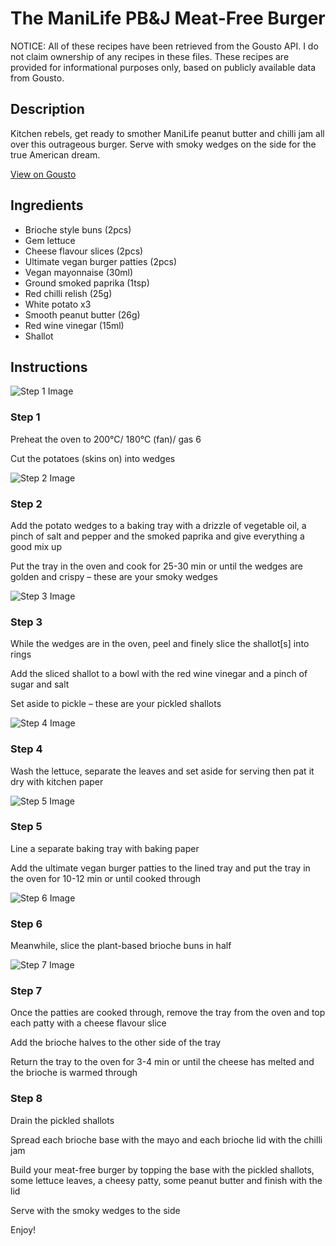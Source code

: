 # The ManiLife PB&J Meat-Free Burger

NOTICE: All of these recipes have been retrieved from the Gousto API. I do not claim ownership of any recipes in these files. These recipes are provided for informational purposes only, based on publicly available data from Gousto.

## Description

Kitchen rebels, get ready to smother ManiLife peanut butter and chilli jam all over this outrageous burger. Serve with smoky wedges on the side for the true American dream.

[View on Gousto](https://www.gousto.co.uk/recipes/cookbook/the-manilife-pb-j-meat-free-burger)

## Ingredients

- Brioche style buns (2pcs)
- Gem lettuce
- Cheese flavour slices (2pcs)
- Ultimate vegan burger patties (2pcs)
- Vegan mayonnaise (30ml)
- Ground smoked paprika (1tsp)
- Red chilli relish (25g)
- White potato x3
- Smooth peanut butter (26g)
- Red wine vinegar (15ml)
- Shallot

## Instructions

![Step 1 Image](https://production-media.gousto.co.uk/cms/recipe-step-image/step-1-1619779797590-x200.jpg)

### Step 1

Preheat the oven to 200°C/ 180°C (fan)/ gas 6

Cut the potatoes (skins on) into wedges

![Step 2 Image](https://production-media.gousto.co.uk/cms/recipe-step-image/step-2-1619779873528-x200.jpg)

### Step 2

Add the potato wedges to a baking tray with a drizzle of vegetable oil, a pinch of salt and pepper and the smoked paprika and give everything a good mix up

Put the tray in the oven and cook for 25-30 min or until the wedges are golden and crispy – these are your smoky wedges

![Step 3 Image](https://production-media.gousto.co.uk/cms/recipe-step-image/step-3-1619779901740-x200.jpg)

### Step 3

While the wedges are in the oven, peel and finely slice the shallot<span class="text-danger">[s]</span> into rings

Add the sliced shallot to a bowl with the red wine vinegar and a pinch of sugar and salt

Set aside to pickle – these are your pickled shallots

![Step 4 Image](https://production-media.gousto.co.uk/cms/recipe-step-image/step-4-1648481785585-x200.jpg)

### Step 4

Wash the lettuce, separate the leaves and set aside for serving then pat it dry with kitchen paper

![Step 5 Image](https://production-media.gousto.co.uk/cms/recipe-step-image/Step-5-1619779951790-x200.jpg)

### Step 5

Line a separate baking tray with baking paper

Add the ultimate vegan burger patties to the lined tray and put the tray in the oven for 10-12 min or until cooked through

![Step 6 Image](https://production-media.gousto.co.uk/cms/recipe-step-image/step-6-1619779961042-x200.jpg)

### Step 6

Meanwhile, slice the plant-based brioche buns in half

![Step 7 Image](https://production-media.gousto.co.uk/cms/recipe-step-image/Step-7-1619779991045-x200.jpg)

### Step 7

Once the patties are cooked through, remove the tray from the oven and top each patty with a cheese flavour slice

Add the brioche halves to the other side of the tray

Return the tray to the oven for 3-4 min or until the cheese has melted and the brioche is warmed through

### Step 8

Drain the pickled shallots

Spread each brioche base with the mayo and each brioche lid with the chilli jam

Build your meat-free burger by topping the base with the pickled shallots, some lettuce leaves, a cheesy patty, some peanut butter and finish with the lid

Serve with the smoky wedges to the side

Enjoy!

